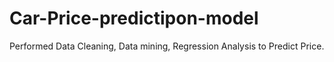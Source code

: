 # Car-Price-predictipon-model
Performed Data Cleaning, Data mining, Regression Analysis to Predict Price.
